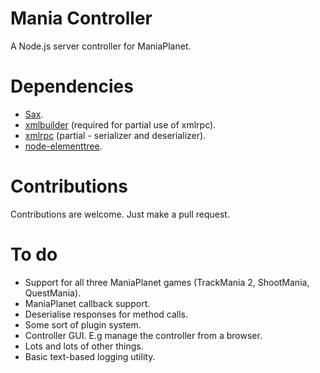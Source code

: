 Mania Controller
===========

A Node.js server controller for ManiaPlanet.

Dependencies
=========
* [Sax](http://search.npmjs.org/#/sax).
* [xmlbuilder](http://search.npmjs.org/#/xmlbuilder) (required for partial use of xmlrpc).
* [xmlrpc](http://search.npmjs.org/#/xmlrpc) (partial - serializer and deserializer).
* [node-elementtree](https://github.com/racker/node-elementtree).

Contributions
=========
Contributions are welcome. Just make a pull request.

To do
====
* Support for all three ManiaPlanet games (TrackMania 2, ShootMania, QuestMania).
* ManiaPlanet callback support.
* Deserialise responses for method calls.
* Some sort of plugin system.
* Controller GUI. E.g manage the controller from a browser.
* Lots and lots of other things.
* Basic text-based logging utility.